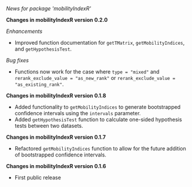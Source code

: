 *News for package 'mobilityIndexR'*

**Changes in mobilityIndexR version 0.2.0**

*Enhancements*

- Improved function documentation for `getTMatrix`, `getMobilityIndices`, and `getHypothesisTest`.

*Bug fixes*

- Functions now work for the case where `type = "mixed"` and `rerank_exclude_value = "as_new_rank"` or `rerank_exclude_value = "as_existing_rank"`.

**Changes in mobilityIndexR version 0.1.8**

- Added functionality to `getMobilityIndices` to generate bootstrapped confidence intervals using the `intervals` parameter.
- Added `getHypothesisTest` function to calculate one-sided hypothesis tests between two datasets.

**Changes in mobilityIndexR version 0.1.7**

- Refactored `getMobilityIndices` function to allow for the future addition of bootstrapped confidence intervals.

**Changes in mobilityIndexR version 0.1.6**

- First public release

